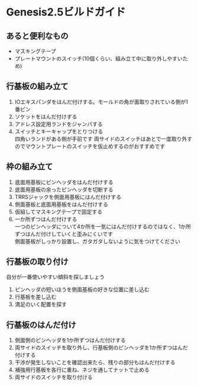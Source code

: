 # Genesis2.5ビルドガイド

## あると便利なもの
- マスキングテープ
- プレートマウントのスイッチ(10個くらい、組み立て中に取り外しやすいため)

## 行基板の組み立て
1. IOエキスパンダをはんだ付けする。モールドの角が面取りされている側が1番ピン
1. ソケットをはんだ付けする
1. アドレス設定用ランドをジャンパする
1. スイッチとキーキャップをとりつける  
四角いランドがある側が手前です
両サイドのスイッチはあとで一度取り外すのでマウントプレートのスイッチを仮止めするのがおすすめです

## 枠の組み立て
1. 底面用基板にピンヘッダをはんだ付けする
1. 底面用基板の余ったピンヘッダを切断する
1. TRRSジャックを側面用基板にはんだ付けする
1. 側面基板と底面用基板をはんだ付けする
  1. 仮組してマスキングテープで固定する
  1. 一か所ずつはんだ付けする  
一つのピンヘッダについて4か所を一気にはんだ付けするのではなく、1か所ずつはんだ付けしていくと歪みにくいです  
側面基板がしっかり設置し、ガタガタしないように気をつけてください

## 行基板の取り付け
自分が一番使いやすい傾斜を探しましょう
1. ピンヘッダの短いほうを側面基板の好きな位置に差し込む
1. 行基板を差し込む  
1. 満足のいく配置を探す  

## 行基板のはんだ付け
1. 側面側のピンヘッダを1か所ずつはんだ付けする
1. 両サイドのスイッチを取り外し、行基板側のピンヘッダを1か所ずつはんだ付けする
1. 干渉が発生しないことを確認出来たら、残りの部分もはんだ付けする
1. 補強用行基板を各行に重ね、ネジを通してナットで止める
1. 両サイドのスイッチを取り付ける
